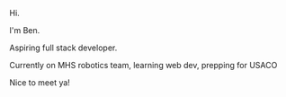 Hi.

I'm Ben. 

Aspiring full stack developer. 

Currently on MHS robotics team,
learning web dev, prepping for USACO

Nice to meet ya!
